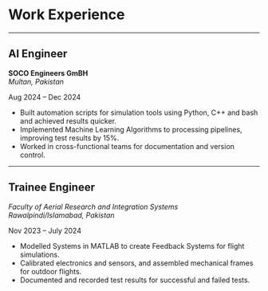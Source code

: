 # Work Experience

---

## AI Engineer   
**SOCO Engineers GmBH**  
*Multan, Pakistan*  

Aug 2024 – Dec 2024  

  
- Built automation scripts for simulation tools using Python, C++ and bash and achieved results quicker.  
- Implemented Machine Learning Algorithms to processing pipelines, improving test results by 15%.  
- Worked in cross-functional teams for documentation and version control.  

---

## Trainee Engineer  
*Faculty of Aerial Research and Integration Systems*  
*Rawalpindi/Islamabad, Pakistan*  

Nov 2023 – July 2024  


- Modelled Systems in MATLAB to create Feedback Systems for flight simulations.  
- Calibrated electronics and sensors, and assembled mechanical frames for outdoor flights.  
- Documented and recorded test results for successful and failed tests.  